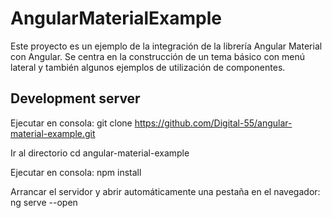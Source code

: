 # AngularMaterialExample

Este proyecto es un ejemplo de la integración de la librería Angular Material con Angular. Se centra en la construcción de un tema básico con menú lateral y también algunos ejemplos de utilización de componentes.

## Development server

Ejecutar en consola:  git clone https://github.com/Digital-55/angular-material-example.git

Ir al directorio cd angular-material-example

Ejecutar en consola: npm install

Arrancar el servidor y abrir automáticamente una pestaña en el navegador: ng serve --open
